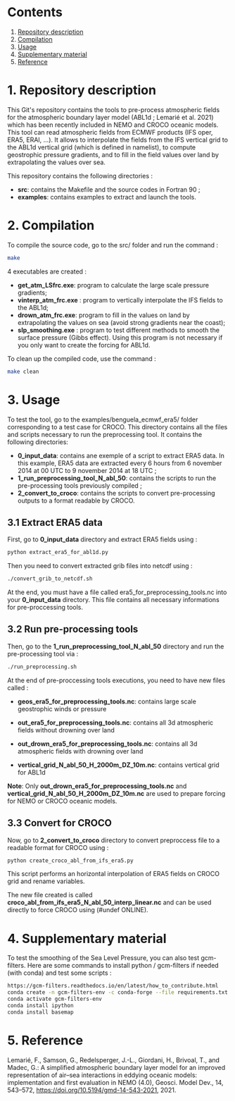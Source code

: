 <!-- ========================================= -->
# Contents
<!-- ========================================= -->

1. [Repository description](#Description)
2. [Compilation](#Compilation)
3. [Usage](#Usage)
4. [Supplementary material](#Supplementary)
5. [Reference](#Reference)

<!-- ========================================= -->
# 1. Repository description <a name="Description"></a>
<!-- ========================================= -->

This Git's repository contains the tools to pre-process atmospheric fields for the atmospheric boundary layer model (ABL1d ; Lemarié et al. 2021) which has been recently included in NEMO and CROCO oceanic models. This tool can read atmospheric fields from ECMWF products (IFS oper, ERA5, ERAI, ...). It allows to interpolate the fields from the IFS vertical grid to the ABL1d vertical grid (which is defined in namelist), to compute geostrophic pressure gradients, and to fill in the field values over land by extrapolating the values over sea.

This repository contains the following directories :

* **src**: contains the Makefile and the source codes in Fortran 90 ;
* **examples**: contains examples to extract and launch the tools.

<!-- ========================================= -->
# 2. Compilation <a name="Compilation"></a>
<!-- ========================================= -->

To compile the source code, go to the src/ folder and run the command :

```bash
make
```

4 executables are created : 

* **get_atm_LSfrc.exe**: program to calculate the large scale pressure gradients;
* **vinterp_atm_frc.exe** : program to vertically interpolate the IFS fields to the ABL1d;
* **drown_atm_frc.exe**: program to fill in the values on land by extrapolating the values on sea (avoid strong gradients near the coast);
* **slp_smoothing.exe** : program to test different methods to smooth the surface pressure (Gibbs effect). Using this program is not necessary if you only want to create the forcing for ABL1d.

To clean up the compiled code, use the command :

```bash
make clean
```

<!-- ========================================= -->
# 3. Usage <a name="Usage"></a>
<!-- ========================================= -->

To test the tool, go to the examples/benguela_ecmwf_era5/ folder corresponding to a test case for CROCO. This directory contains all the files and scripts necessary to run the preprocessing tool. It contains the following directories: 

* **0_input_data**: contains ane exemple of a script to extract ERA5 data. In this example, ERA5 data are extracted every 6 hours from 6 november 2014 at 00 UTC to 9 november 2014 at 18 UTC ;
* **1_run_preprocessing_tool_N_abl_50**: contains the scripts to run the pre-processing tools previously compiled ;
* **2_convert_to_croco**: contains the scripts to convert pre-processing outputs to a format readable by CROCO.

<!-- ----------------------------------------- -->
## 3.1 Extract ERA5 data 
<!-- ----------------------------------------- -->

First, go to **0_input_data** directory and extract ERA5 fields using :

```bash
python extract_era5_for_abl1d.py
```

Then you need to convert extracted grib files into netcdf using :

```bash
./convert_grib_to_netcdf.sh
```

At the end, you must have a file called era5_for_preprocessing_tools.nc into your **0_input_data** directory. This file contains all necessary informations for pre-proccessing tools.

<!-- ----------------------------------------- -->
## 3.2 Run pre-processing tools
<!-- ----------------------------------------- -->

Then, go to the **1_run_preprocessing_tool_N_abl_50** directory and run the pre-processing tool via :

```bash
./run_preprocessing.sh
```

At the end of pre-proccessing tools executions, you need to have new files called :

* **geos_era5_for_preprocessing_tools.nc**: contains large scale geostrophic winds or pressure

* **out_era5_for_preprocessing_tools.nc**: contains all 3d atmospheric fields without drowning over land

* **out_drown_era5_for_preprocessing_tools.nc**: contains all 3d atmospheric fields with drowning over land

* **vertical_grid_N_abl_50_H_2000m_DZ_10m.nc**: contains vertical grid for ABL1d

**Note**: Only **out_drown_era5_for_preprocessing_tools.nc** and **vertical_grid_N_abl_50_H_2000m_DZ_10m.nc** are used to prepare forcing for NEMO or CROCO oceanic models.

<!-- ----------------------------------------- -->
## 3.3 Convert for CROCO
<!-- ----------------------------------------- -->

Now, go to **2_convert_to_croco** directory to convert preproccess file to a readable format for CROCO using :

```bash
python create_croco_abl_from_ifs_era5.py
```

This script performs an horizontal interpolation of ERA5 fields on CROCO grid and rename variables.

The new file created is called **croco_abl_from_ifs_era5_N_abl_50_interp_linear.nc** and can be used directly to force CROCO using (#undef ONLINE).

<!-- ========================================= -->
# 4. Supplementary material <a name="Supplementary"></a>
<!-- ========================================= -->

To test the smoothing of the Sea Level Pressure, you can also test gcm-filters. Here are some commands to install python / gcm-filters if needed (with conda) and test some scripts :

```bash
https://gcm-filters.readthedocs.io/en/latest/how_to_contribute.html
conda create -n gcm-filters-env -c conda-forge --file requirements.txt --file requirements-dev.txt
conda activate gcm-filters-env
conda install ipython
conda install basemap
```

<!-- ========================================= -->
# 5. Reference <a name="Reference"></a>
<!-- ========================================= -->

Lemarié, F., Samson, G., Redelsperger, J.-L., Giordani, H., Brivoal, T., and Madec, G.: A simplified atmospheric boundary layer model for an improved representation of air–sea interactions in eddying oceanic models: implementation and first evaluation in NEMO (4.0), Geosci. Model Dev., 14, 543–572, https://doi.org/10.5194/gmd-14-543-2021, 2021.

